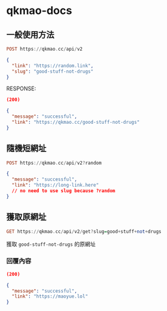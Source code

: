 # qkmao-docs
## 一般使用方法
```haskell
POST https://qkmao.cc/api/v2
```
```json
{
  "link": "https://random.link",
  "slug": "good-stuff-not-drugs"
}
```
RESPONSE:
```json
(200)

{
  "message": "successful",
  "link": "https://qkmao.cc/good-stuff-not-drugs"
}
```
## 隨機短網址
```haskell
POST https://qkmao.cc/api/v2?random
```
```json
{
  "message": "successful",
  "link": "https://long-link.here"
  // no need to use slug because ?random
}
```
## 獲取原網址
```haskell
GET https://qkmao.cc/api/v2/get?slug=good+stuff+not+drugs
```
獲取 `good-stuff-not-drugs` 的原網址
### 回覆內容
```json
(200)

{
  "message": "successful",
  "link": "https://maoyue.lol"
}
```

